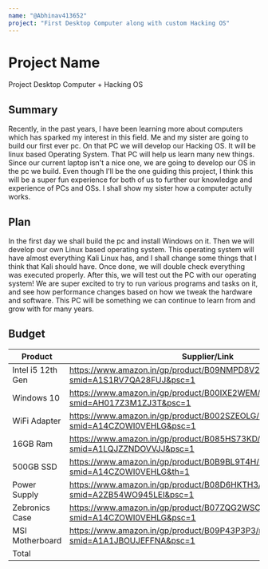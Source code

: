 ```yaml
---
name: "@Abhinav413652"
project: "First Desktop Computer along with custom Hacking OS"
---
```


# Project Name

Project Desktop Computer + Hacking OS

## Summary

Recently, in the past years, I have been learning more about computers which has sparked my interest in this field. Me and my sister are going to build our first ever pc. On that PC we will develop our Hacking OS. It will be linux based Operating System. That PC will  help us learn many new things. Since our current laptop isn't a nice one, we are going to develop our OS in the pc we build. Even though I'll be the one guiding this project, I think this will be a super fun experience for both of us to further our knowledge and experience of PCs and OSs. I shall show my sister how a computer actully works. 

## Plan

In the first day we shall build the pc and install Windows on it. Then we will develop our own Linux based operating system. This operating system will have almost everything Kali Linux has, and I shall change some things that I think that Kali should have. 
Once done, we will double check everything was executed properly. After this, we will test out the PC with our operating system! We are super excited to try to run various programs and tasks on it, and see how performance changes based on how we tweak the hardware and software. This PC will be something we can continue to learn from and grow with for many years.

## Budget

| Product                     | Supplier/Link                                                                                                         |Cost     |
| --------------------------- | --------------------------------------------------------------------------------------------------------------------- | ------- |
| Intel i5 12th Gen           | https://www.amazon.in/gp/product/B09NMPD8V2/ref=ox_sc_act_title_5?smid=A1S1RV7QA28FUJ&psc=1                           | $218.62 |
| Windows 10                  | https://www.amazon.in/gp/product/B00IXE2WEM/ref=ox_sc_act_title_1?smid=AH017Z3M1ZJ3T&psc=1                            | $39.64  |
| WiFi Adapter                | https://www.amazon.in/gp/product/B002SZEOLG/ref=ox_sc_act_title_3?smid=A14CZOWI0VEHLG&psc=1                           | $9.03   |
| 16GB Ram                    | https://www.amazon.in/gp/product/B085HS73KD/ref=ox_sc_act_title_4?smid=A1LQJZZNDOVVJJ&psc=1                           | $46.41  |
| 500GB SSD                   | https://www.amazon.in/gp/product/B0B9BL9T4H/ref=ox_sc_act_title_6?smid=A14CZOWI0VEHLG&th=1                            | $32.54  |
| Power Supply                | https://www.amazon.in/gp/product/B08D6HKTH3/ref=ox_sc_act_title_7?smid=A2ZB54WO945LEI&psc=1                           | $26.27  |
| Zebronics Case              | https://www.amazon.in/gp/product/B07ZQG2WSC/ref=ox_sc_act_title_8?smid=A14CZOWI0VEHLG&psc=1                           | $36.15  |
| MSI Motherboard             | https://www.amazon.in/gp/product/B09P43P3P3/ref=ox_sc_act_title_1?smid=A1A1JBOUJEFFNA&psc=1                           | $92.21  |
| Total                       |                                                                                                                       | $500.86 |
